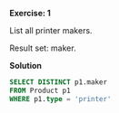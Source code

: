 **Exercise: 1**

List all printer makers. 

Result set: maker.

**Solution**

```sql
SELECT DISTINCT p1.maker
FROM Product p1
WHERE p1.type = 'printer'
```
